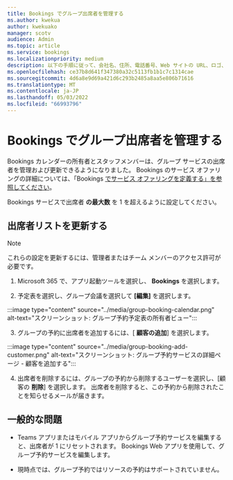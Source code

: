 ```yaml
---
title: Bookings でグループ出席者を管理する
ms.author: kwekua
author: kwekuako
manager: scotv
audience: Admin
ms.topic: article
ms.service: bookings
ms.localizationpriority: medium
description: 以下の手順に従って、会社名、住所、電話番号、Web サイトの URL、ロゴ、Microsoft Bookingsの営業時間など、About Us ページを作成します。
ms.openlocfilehash: ce37b8d641f347380a32c5113fb1b1c7c1314cae
ms.sourcegitcommit: 4d6a8e9d69a421d6c293b2485a8aa5e806b71616
ms.translationtype: MT
ms.contentlocale: ja-JP
ms.lasthandoff: 05/03/2022
ms.locfileid: "66993796"
---
```

# <a name="manage-group-attendees-in-bookings"></a>Bookings でグループ出席者を管理する

Bookings カレンダーの所有者とスタッフメンバーは、グループ サービスの出席者を管理および更新できるようになりました。 Bookings のサービス オファリングの詳細については、「Bookings [でサービス オファリングを定義する」を参照してください](define-service-offerings.md)。

Bookings サービスで出席者 **の最大数** を 1 を超えるように設定してください。

## <a name="update-attendee-list"></a>出席者リストを更新する

> [!NOTE]
> これらの設定を更新するには、管理者またはチーム メンバーのアクセス許可が必要です。

1. Microsoft 365 で、アプリ起動ツールを選択し、 **Bookings** を選択します。

2. 予定表を選択し、グループ会議を選択して **[編集]** を選択します。

:::image type="content" source="../media/group-booking-calendar.png" alt-text="スクリーンショット: グループ予約予定表の所有者ビュー":::

3. グループの予約に出席者を追加するには、[ **顧客の追加**] を選択します。

:::image type="content" source="../media/group-booking-add-customer.png" alt-text="スクリーンショット: グループ予約サービスの詳細ページ - 顧客を追加する":::

4. 出席者を削除するには、グループの予約から削除するユーザーを選択し、[顧客の **削除**] を選択します。 出席者を削除すると、この予約から削除されたことを知らせるメールが届きます。

## <a name="common-issues"></a>一般的な問題

- Teams アプリまたはモバイル アプリからグループ予約サービスを編集すると、出席者が 1 にリセットされます。 Bookings Web アプリを使用して、グループ予約サービスを編集します。

- 現時点では、グループ予約ではリソースの予約はサポートされていません。
